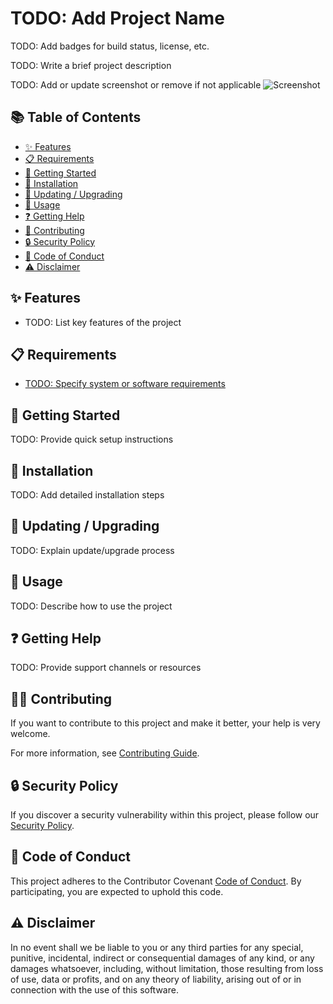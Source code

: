 # TODO: Add Project Name

TODO: Add badges for build status, license, etc.

TODO: Write a brief project description

TODO: Add or update screenshot or remove if not applicable
![Screenshot](assets/screenshot.png)

## 📚 Table of Contents

- [✨ Features](#-features)
- [📋 Requirements](#-requirements)
- [🏁 Getting Started](#-getting-started)
- [🔧 Installation](#-installation)
- [🔄 Updating / Upgrading](#-updating--upgrading)
- [📝 Usage](#-usage)
- [❓ Getting Help](#-getting-help)
- [🤝 Contributing](#-contributing)
- [🔒 Security Policy](#-security-policy)
- [📜 Code of Conduct](#-code-of-conduct)
- [⚠️ Disclaimer](#️-disclaimer)

## ✨ Features

- TODO: List key features of the project

## 📋 Requirements

- [TODO: Specify system or software requirements](TODO)

## 🏁 Getting Started

TODO: Provide quick setup instructions

## 🔧 Installation

TODO: Add detailed installation steps

## 🔄 Updating / Upgrading

TODO: Explain update/upgrade process

## 📝 Usage

TODO: Describe how to use the project

## ❓ Getting Help

TODO: Provide support channels or resources

## 🤝🏽 Contributing

If you want to contribute to this project and make it better, your help is very
welcome.

For more information, see [Contributing Guide](https://github.com/erdaltsksn/.github/blob/main/CONTRIBUTING.md).

## 🔒 Security Policy

If you discover a security vulnerability within this project, please follow our
[Security Policy](https://github.com/erdaltsksn/.github/blob/main/SECURITY.md).

## 📜 Code of Conduct

This project adheres to the Contributor Covenant [Code of Conduct](https://github.com/erdaltsksn/.github/blob/main/CODE_OF_CONDUCT.md).
By participating, you are expected to uphold this code.

## ⚠️ Disclaimer

In no event shall we be liable to you or any third parties for any special,
punitive, incidental, indirect or consequential damages of any kind, or any
damages whatsoever, including, without limitation, those resulting from loss of
use, data or profits, and on any theory of liability, arising out of or in
connection with the use of this software.

